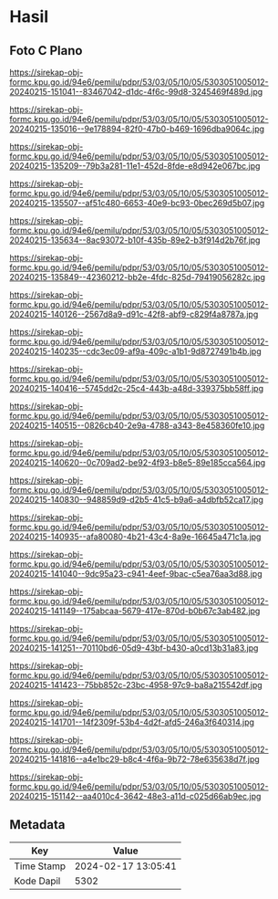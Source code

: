 # Hasil

## Foto C Plano

https://sirekap-obj-formc.kpu.go.id/94e6/pemilu/pdpr/53/03/05/10/05/5303051005012-20240215-151041--83467042-d1dc-4f6c-99d8-3245469f489d.jpg

https://sirekap-obj-formc.kpu.go.id/94e6/pemilu/pdpr/53/03/05/10/05/5303051005012-20240215-135016--9e178894-82f0-47b0-b469-1696dba9064c.jpg

https://sirekap-obj-formc.kpu.go.id/94e6/pemilu/pdpr/53/03/05/10/05/5303051005012-20240215-135209--79b3a281-11e1-452d-8fde-e8d942e067bc.jpg

https://sirekap-obj-formc.kpu.go.id/94e6/pemilu/pdpr/53/03/05/10/05/5303051005012-20240215-135507--af51c480-6653-40e9-bc93-0bec269d5b07.jpg

https://sirekap-obj-formc.kpu.go.id/94e6/pemilu/pdpr/53/03/05/10/05/5303051005012-20240215-135634--8ac93072-b10f-435b-89e2-b3f914d2b76f.jpg

https://sirekap-obj-formc.kpu.go.id/94e6/pemilu/pdpr/53/03/05/10/05/5303051005012-20240215-135849--42360212-bb2e-4fdc-825d-79419056282c.jpg

https://sirekap-obj-formc.kpu.go.id/94e6/pemilu/pdpr/53/03/05/10/05/5303051005012-20240215-140126--2567d8a9-d91c-42f8-abf9-c829f4a8787a.jpg

https://sirekap-obj-formc.kpu.go.id/94e6/pemilu/pdpr/53/03/05/10/05/5303051005012-20240215-140235--cdc3ec09-af9a-409c-a1b1-9d8727491b4b.jpg

https://sirekap-obj-formc.kpu.go.id/94e6/pemilu/pdpr/53/03/05/10/05/5303051005012-20240215-140416--5745dd2c-25c4-443b-a48d-339375bb58ff.jpg

https://sirekap-obj-formc.kpu.go.id/94e6/pemilu/pdpr/53/03/05/10/05/5303051005012-20240215-140515--0826cb40-2e9a-4788-a343-8e458360fe10.jpg

https://sirekap-obj-formc.kpu.go.id/94e6/pemilu/pdpr/53/03/05/10/05/5303051005012-20240215-140620--0c709ad2-be92-4f93-b8e5-89e185cca564.jpg

https://sirekap-obj-formc.kpu.go.id/94e6/pemilu/pdpr/53/03/05/10/05/5303051005012-20240215-140830--948859d9-d2b5-41c5-b9a6-a4dbfb52ca17.jpg

https://sirekap-obj-formc.kpu.go.id/94e6/pemilu/pdpr/53/03/05/10/05/5303051005012-20240215-140935--afa80080-4b21-43c4-8a9e-16645a471c1a.jpg

https://sirekap-obj-formc.kpu.go.id/94e6/pemilu/pdpr/53/03/05/10/05/5303051005012-20240215-141040--9dc95a23-c941-4eef-9bac-c5ea76aa3d88.jpg

https://sirekap-obj-formc.kpu.go.id/94e6/pemilu/pdpr/53/03/05/10/05/5303051005012-20240215-141149--175abcaa-5679-417e-870d-b0b67c3ab482.jpg

https://sirekap-obj-formc.kpu.go.id/94e6/pemilu/pdpr/53/03/05/10/05/5303051005012-20240215-141251--70110bd6-05d9-43bf-b430-a0cd13b31a83.jpg

https://sirekap-obj-formc.kpu.go.id/94e6/pemilu/pdpr/53/03/05/10/05/5303051005012-20240215-141423--75bb852c-23bc-4958-97c9-ba8a215542df.jpg

https://sirekap-obj-formc.kpu.go.id/94e6/pemilu/pdpr/53/03/05/10/05/5303051005012-20240215-141701--14f2309f-53b4-4d2f-afd5-246a3f640314.jpg

https://sirekap-obj-formc.kpu.go.id/94e6/pemilu/pdpr/53/03/05/10/05/5303051005012-20240215-141816--a4e1bc29-b8c4-4f6a-9b72-78e635638d7f.jpg

https://sirekap-obj-formc.kpu.go.id/94e6/pemilu/pdpr/53/03/05/10/05/5303051005012-20240215-151142--aa4010c4-3642-48e3-a11d-c025d66ab9ec.jpg


## Metadata

| Key        | Value               |
| ---------- | ------------------- |
| Time Stamp | 2024-02-17 13:05:41 |
| Kode Dapil | 5302                |



